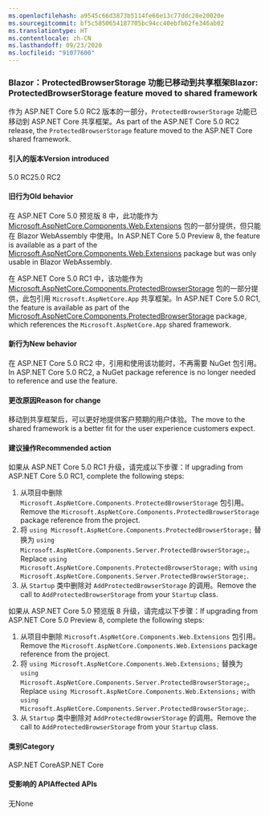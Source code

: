```yaml
---
ms.openlocfilehash: a9545c66d3873b5114fe66e13c77ddc28e20020e
ms.sourcegitcommit: bf5c5850654187705bc94cc40ebfb62fe346ab02
ms.translationtype: HT
ms.contentlocale: zh-CN
ms.lasthandoff: 09/23/2020
ms.locfileid: "91077600"
---
```

### <a name="blazor-protectedbrowserstorage-feature-moved-to-shared-framework"></a><span data-ttu-id="6860e-101">Blazor：ProtectedBrowserStorage 功能已移动到共享框架</span><span class="sxs-lookup"><span data-stu-id="6860e-101">Blazor: ProtectedBrowserStorage feature moved to shared framework</span></span>

<span data-ttu-id="6860e-102">作为 ASP.NET Core 5.0 RC2 版本的一部分，`ProtectedBrowserStorage` 功能已移动到 ASP.NET Core 共享框架。</span><span class="sxs-lookup"><span data-stu-id="6860e-102">As part of the ASP.NET Core 5.0 RC2 release, the `ProtectedBrowserStorage` feature moved to the ASP.NET Core shared framework.</span></span>

#### <a name="version-introduced"></a><span data-ttu-id="6860e-103">引入的版本</span><span class="sxs-lookup"><span data-stu-id="6860e-103">Version introduced</span></span>

<span data-ttu-id="6860e-104">5.0 RC2</span><span class="sxs-lookup"><span data-stu-id="6860e-104">5.0 RC2</span></span>

#### <a name="old-behavior"></a><span data-ttu-id="6860e-105">旧行为</span><span class="sxs-lookup"><span data-stu-id="6860e-105">Old behavior</span></span>

<span data-ttu-id="6860e-106">在 ASP.NET Core 5.0 预览版 8 中，此功能作为 [Microsoft.AspNetCore.Components.Web.Extensions](https://www.nuget.org/packages/Microsoft.AspNetCore.Components.Web.Extensions) 包的一部分提供，但只能在 Blazor WebAssembly 中使用。</span><span class="sxs-lookup"><span data-stu-id="6860e-106">In ASP.NET Core 5.0 Preview 8, the feature is available as a part of the [Microsoft.AspNetCore.Components.Web.Extensions](https://www.nuget.org/packages/Microsoft.AspNetCore.Components.Web.Extensions) package but was only usable in Blazor WebAssembly.</span></span>

<span data-ttu-id="6860e-107">在 ASP.NET Core 5.0 RC1 中，该功能作为 [Microsoft.AspNetCore.Components.ProtectedBrowserStorage](https://www.nuget.org/packages/Microsoft.AspNetCore.Components.ProtectedBrowserStorage) 包的一部分提供，此包引用 `Microsoft.AspNetCore.App` 共享框架。</span><span class="sxs-lookup"><span data-stu-id="6860e-107">In ASP.NET Core 5.0 RC1, the feature is available as part of the [Microsoft.AspNetCore.Components.ProtectedBrowserStorage](https://www.nuget.org/packages/Microsoft.AspNetCore.Components.ProtectedBrowserStorage) package, which references the `Microsoft.AspNetCore.App` shared framework.</span></span>

#### <a name="new-behavior"></a><span data-ttu-id="6860e-108">新行为</span><span class="sxs-lookup"><span data-stu-id="6860e-108">New behavior</span></span>

<span data-ttu-id="6860e-109">在 ASP.NET Core 5.0 RC2 中，引用和使用该功能时，不再需要 NuGet 包引用。</span><span class="sxs-lookup"><span data-stu-id="6860e-109">In ASP.NET Core 5.0 RC2, a NuGet package reference is no longer needed to reference and use the feature.</span></span>

#### <a name="reason-for-change"></a><span data-ttu-id="6860e-110">更改原因</span><span class="sxs-lookup"><span data-stu-id="6860e-110">Reason for change</span></span>

<span data-ttu-id="6860e-111">移动到共享框架后，可以更好地提供客户预期的用户体验。</span><span class="sxs-lookup"><span data-stu-id="6860e-111">The move to the shared framework is a better fit for the user experience customers expect.</span></span>

#### <a name="recommended-action"></a><span data-ttu-id="6860e-112">建议操作</span><span class="sxs-lookup"><span data-stu-id="6860e-112">Recommended action</span></span>

<span data-ttu-id="6860e-113">如果从 ASP.NET Core 5.0 RC1 升级，请完成以下步骤：</span><span class="sxs-lookup"><span data-stu-id="6860e-113">If upgrading from ASP.NET Core 5.0 RC1, complete the following steps:</span></span>

1. <span data-ttu-id="6860e-114">从项目中删除 `Microsoft.AspNetCore.Components.ProtectedBrowserStorage` 包引用。</span><span class="sxs-lookup"><span data-stu-id="6860e-114">Remove the `Microsoft.AspNetCore.Components.ProtectedBrowserStorage` package reference from the project.</span></span>
1. <span data-ttu-id="6860e-115">将 `using Microsoft.AspNetCore.Components.ProtectedBrowserStorage;` 替换为 `using Microsoft.AspNetCore.Components.Server.ProtectedBrowserStorage;`。</span><span class="sxs-lookup"><span data-stu-id="6860e-115">Replace `using Microsoft.AspNetCore.Components.ProtectedBrowserStorage;` with `using Microsoft.AspNetCore.Components.Server.ProtectedBrowserStorage;`.</span></span>
1. <span data-ttu-id="6860e-116">从 `Startup` 类中删除对 `AddProtectedBrowserStorage` 的调用。</span><span class="sxs-lookup"><span data-stu-id="6860e-116">Remove the call to `AddProtectedBrowserStorage` from your `Startup` class.</span></span>

<span data-ttu-id="6860e-117">如果从 ASP.NET Core 5.0 预览版 8 升级，请完成以下步骤：</span><span class="sxs-lookup"><span data-stu-id="6860e-117">If upgrading from ASP.NET Core 5.0 Preview 8, complete the following steps:</span></span>

1. <span data-ttu-id="6860e-118">从项目中删除 `Microsoft.AspNetCore.Components.Web.Extensions` 包引用。</span><span class="sxs-lookup"><span data-stu-id="6860e-118">Remove the `Microsoft.AspNetCore.Components.Web.Extensions` package reference from the project.</span></span>
1. <span data-ttu-id="6860e-119">将 `using Microsoft.AspNetCore.Components.Web.Extensions;` 替换为 `using Microsoft.AspNetCore.Components.Server.ProtectedBrowserStorage;`。</span><span class="sxs-lookup"><span data-stu-id="6860e-119">Replace `using Microsoft.AspNetCore.Components.Web.Extensions;` with `using Microsoft.AspNetCore.Components.Server.ProtectedBrowserStorage;`.</span></span>
1. <span data-ttu-id="6860e-120">从 `Startup` 类中删除对 `AddProtectedBrowserStorage` 的调用。</span><span class="sxs-lookup"><span data-stu-id="6860e-120">Remove the call to `AddProtectedBrowserStorage` from your `Startup` class.</span></span>

#### <a name="category"></a><span data-ttu-id="6860e-121">类别</span><span class="sxs-lookup"><span data-stu-id="6860e-121">Category</span></span>

<span data-ttu-id="6860e-122">ASP.NET Core</span><span class="sxs-lookup"><span data-stu-id="6860e-122">ASP.NET Core</span></span>

#### <a name="affected-apis"></a><span data-ttu-id="6860e-123">受影响的 API</span><span class="sxs-lookup"><span data-stu-id="6860e-123">Affected APIs</span></span>

<span data-ttu-id="6860e-124">无</span><span class="sxs-lookup"><span data-stu-id="6860e-124">None</span></span>

<!--

#### Affected APIs

Not detectable via API analysis

-->
